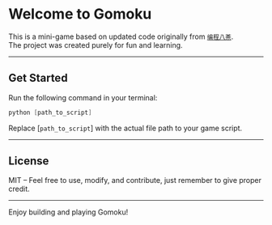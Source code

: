 # Welcome to Gomoku

This is a mini-game based on updated code originally from [`编程八茶`](https://space.bilibili.com/3546911336303095?spm_id_from=333.788.upinfo.head.click).  
The project was created purely for fun and learning.

---

## Get Started

Run the following command in your terminal:

```powershell
python [path_to_script]
```

Replace [`path_to_script`] with the actual file path to your game script.

---

## License

MIT – Feel free to use, modify, and contribute, just remember to give proper credit.

---

Enjoy building and playing Gomoku!